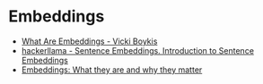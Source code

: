 # Embeddings

- [What Are Embeddings - Vicki Boykis](https://github.com/veekaybee/what_are_embeddings/blob/main/embeddings.pdf)
- [hackerllama - Sentence Embeddings. Introduction to Sentence Embeddings](https://osanseviero.github.io/hackerllama/blog/posts/sentence_embeddings/)
- [Embeddings: What they are and why they matter](https://simonwillison.net/2023/Oct/23/embeddings/)
